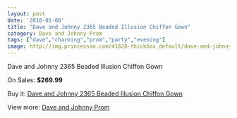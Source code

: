```yaml
---
layout: post
date: '2018-01-08'
title: "Dave and Johnny 2365 Beaded Illusion Chiffon Gown"
category: Dave and Johnny Prom
tags: ["dave","charming","prom","party","evening"]
image: http://img.princessan.com/41628-thickbox_default/dave-and-johnny-2365-beaded-illusion-chiffon-gown.jpg
---
```

Dave and Johnny 2365 Beaded Illusion Chiffon Gown

On Sales: **$269.99**
<a href="https://www.princessan.com/en/dave-and-johnny-prom/19390-dave-and-johnny-2365-beaded-illusion-chiffon-gown.html"><amp-img layout="responsive" width="600" height="600" src="//img.princessan.com/41628-thickbox_default/dave-and-johnny-2365-beaded-illusion-chiffon-gown.jpg" alt="Dave and Johnny 2365 Beaded Illusion Chiffon Gown 0" /></a>
<a href="https://www.princessan.com/en/dave-and-johnny-prom/19390-dave-and-johnny-2365-beaded-illusion-chiffon-gown.html"><amp-img layout="responsive" width="600" height="600" src="//img.princessan.com/41629-thickbox_default/dave-and-johnny-2365-beaded-illusion-chiffon-gown.jpg" alt="Dave and Johnny 2365 Beaded Illusion Chiffon Gown 1" /></a>

Buy it: [Dave and Johnny 2365 Beaded Illusion Chiffon Gown](https://www.princessan.com/en/dave-and-johnny-prom/19390-dave-and-johnny-2365-beaded-illusion-chiffon-gown.html "Dave and Johnny 2365 Beaded Illusion Chiffon Gown")

View more: [Dave and Johnny Prom](https://www.princessan.com/en/181-dave-and-johnny-prom "Dave and Johnny Prom")